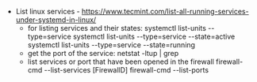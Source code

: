 * List linux services - https://www.tecmint.com/list-all-running-services-under-systemd-in-linux/
    - for listing services and their states:
        systemctl list-units --type=service
        systemctl list-units --type=service --state=active
        systemctl list-units --type=service --state=running
    - get the port of the service:
        netstat -ltup | grep <service-name>
    - list services or port that have been opened in the firewall
        firewall-cmd --list-services   [FirewallD]
        firewall-cmd --list-ports
